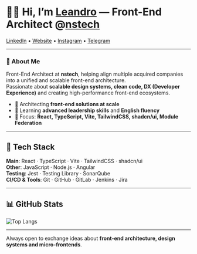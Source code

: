 # 👨‍💻 Hi, I’m [Leandro](https://www.lcpereira.dev) — Front-End Architect @[nstech](https://nstech.com.br)  

[LinkedIn](https://linkedin.com/in/leandro9893) • [Website](https://www.lcpereira.dev/) • [Instagram](https://instagram.com/lcpereira.dev/) • [Telegram](https://t.me/lcpereira_dev)  

---

### 🚀 About Me
Front-End Architect at **nstech**, helping align multiple acquired companies into a unified and scalable front-end architecture.  
Passionate about **scalable design systems, clean code, DX (Developer Experience)** and creating high-performance front-end ecosystems.  

- 🔭 Architecting **front-end solutions at scale**  
- 🌱 Learning **advanced leadership skills** and **English fluency**  
- 🎯 Focus: **React, TypeScript, Vite, TailwindCSS, shadcn/ui, Module Federation**  

---

## 💼 Tech Stack  

**Main**: React · TypeScript · Vite · TailwindCSS · shadcn/ui  
**Other**: JavaScript · Node.js · Angular  
**Testing**: Jest · Testing Library · SonarQube  
**CI/CD & Tools**: Git · GitHub · GitLab · Jenkins · Jira  

---

## 📊 GitHub Stats  

![Top Langs](https://github-readme-stats.vercel.app/api/top-langs/?username=lcpereira&layout=compact&theme=vue-dark)

---

Always open to exchange ideas about **front-end architecture, design systems and micro-frontends**.
